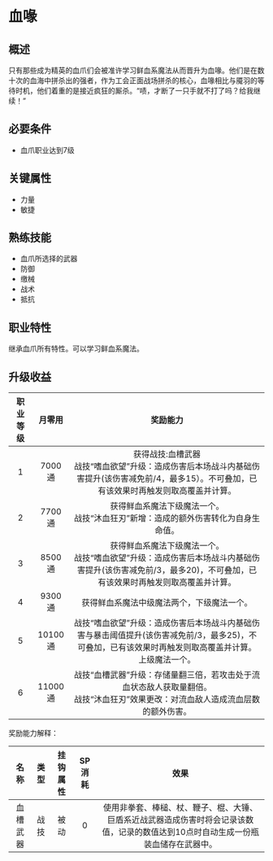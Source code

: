 # 血喙

## 概述

只有那些成为精英的血爪们会被准许学习鲜血系魔法从而晋升为血喙。他们是在数十次的血海中拼杀出的强者，作为工会正面战场拼杀的核心，血喙相比与魇羽的等待时机，他们着重的是接近疯狂的厮杀。“啧，才断了一只手就不打了吗？给我继续！”

## 必要条件

* 血爪职业达到7级

## 关键属性

* 力量
* 敏捷

## 熟练技能

* 血爪所选择的武器
* 防御
* 缴械
* 战术
* 抵抗
  
## 职业特性

继承血爪所有特性。可以学习鲜血系魔法。

## 升级收益

职业等级|月零用|奖励能力
:--:|:--:|:--:
1|7000通|获得战技:血槽武器<br>战技“嗜血欲望”升级：造成伤害后本场战斗内基础伤害提升(该伤害减免前/4，最多15）。不可叠加，已有该效果时再触发则取高覆盖并计算。
2|7700通|获得鲜血系魔法下级魔法一个。<br>战技“沐血狂刃”新增：造成的额外伤害转化为自身生命值。
3|8500通|获得鲜血系魔法下级魔法一个。<br>战技“嗜血欲望”升级：造成伤害后本场战斗内基础伤害提升(该伤害减免前/3，最多20)，不可叠加，已有该效果时再触发则取高覆盖并计算。
4|9300通|获得鲜血系魔法中级魔法两个，下级魔法一个。
5|10100通|战技“嗜血欲望”升级：造成伤害后本场战斗内基础伤害与暴击阈值提升(该伤害减免前/3，最多25)，不可叠加，已有该效果时再触发则取高覆盖并计算。<br>上级魔法一个。
6|11000通|战技“血槽武器”升级：存储量翻三倍，若攻击处于流血状态敌人获取量翻倍。<br>战技“沐血狂刃”效果更改：对流血敌人造成流血层数的额外伤害。
奖励能力解释：

名称|类型|挂钩属性|SP消耗|效果
:--:|:--:|:--:|:--:|:--:
血槽武器|战技|被动|0|使用非拳套、棒槌、杖、鞭子、棍、大锤、巨盾系近战武器造成伤害时将会记录该数值，记录的数值达到10点时自动生成一份瓶装血储存在武器中。

